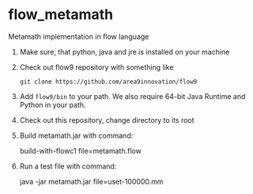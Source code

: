 # flow_metamath
Metamath implementation in flow language

1.  Make sure, that python, java and jre is installed on your machine

2.  Check out flow9 repository with something like

	    git clone https://github.com/area9innovation/flow9

3.  Add `flow9/bin` to your path. We also require 64-bit Java Runtime and Python in your path.

4.  Check out this repository, change directory to its root

5. Build metamath.jar with command:

    build-with-flowc1 file=metamath.flow

6. Run a test file with command:

    java -jar metamath.jar file=uset-100000.mm

